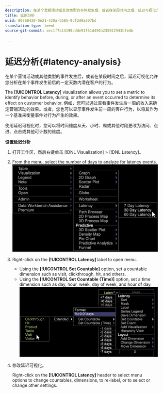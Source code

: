 ```yaml
---
description: 在某个营销活动或其他类型的事件发生后，或者在某段时间之后，延迟可视化允许您分析在某个事件发生前后的一定天数内潜在客户的行为。
title: 延迟分析
uuid: 80760420-0e21-420a-b585-9cf2d9a207bd
translation-type: tm+mt
source-git-commit: aec1f7b14198cdde91f61d490a235022943bfedb

---
```



# 延迟分析{#latency-analysis}

在某个营销活动或其他类型的事件发生后，或者在某段时间之后，延迟可视化允许您分析在某个事件发生前后的一定天数内潜在客户的行为。

The **[!UICONTROL Latency]** visualization allows you to set a metric to identify behavior before, during, or after an event occurred to determine its effect on customer behavior. 例如，您可以通过查看事件发生后一周的收入来确定营销活动的效果。或者，您也可以显示事件发生前一周的客户行为，以将其作为一个基准来衡量事件对行为产生的效果。

使用延迟可视化时，您可以将时间维度从天、小时、周或其他时段更改为访问、点进、点击或其他可计数的维度。

**设置延迟分析**

1. 打开工作区，然后右键单击 [!DNL Visualization] > [!DNL Latency]。

1. From the menu, select the number of days to analyze for latency events. ![](assets/latency_vis.png)

1. Right-click on the **[!UICONTROL Latency]** label to open menu.

   * Using the **[!UICONTROL Set Countable]** option, set a countable dimension such as visit, clickthrough, hit, and others.
   * Using the **[!UICONTROL Set Countable (Time)]** option, set a time dimension such as day, hour, week, day of week, and hour of day.
   ![](assets/latency_vis_countable.png)

1. 修改延迟可视化。

   Right-click on the **[!UICONTROL Latency]** header to select menu options to change countables, dimensions, to re-label, or to select or change other settings.

